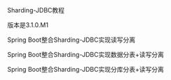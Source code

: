 Sharding-JDBC教程

版本是3.1.0.M1

Spring Boot整合Sharding-JDBC实现读写分离

Spring Boot整合Sharding-JDBC实现数据分表+读写分离

Spring Boot整合Sharding-JDBC实现分库分表+读写分离
